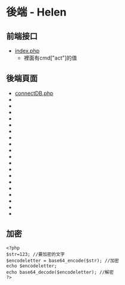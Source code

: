 # 後端 - Helen

## 前端接口
+ [index.php]()
    + 裡面有cmd["act"]的值

## 後端頁面
+ [connectDB.php]()
+ []()
+ []()
+ []()
+ []()
+ []()
+ []()
+ []()
+ []()
+ []()
+ []()
+ []()
+ []()
+ []()
+ []()
+ []()
+ []()
+ []()
+ []()
+ []()



## 加密
```
<?php
$str=123; //要加密的文字
$encodeletter = base64_encode($str); //加密
echo $encodeletter;
echo base64_decode($encodeletter); //解密
?>
```
